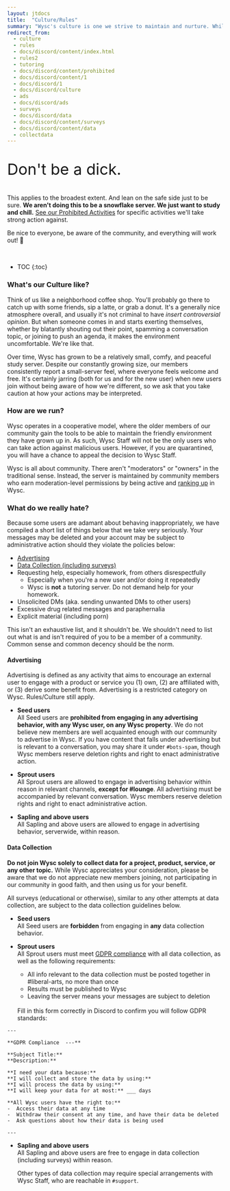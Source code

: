 ```yaml
---
layout: jtdocs
title:  "Culture/Rules"
summary: "Wysc's culture is one we strive to maintain and nurture. While we don't have a laundry list of rules, our administrative policy towards user behavior is simple and direct."
redirect_from:
  - culture
  - rules
  - docs/discord/content/index.html
  - rules2
  - tutoring
  - docs/discord/content/prohibited
  - docs/discord/content/1
  - docs/discord/1
  - docs/discord/culture
  - ads
  - docs/discord/ads
  - surveys
  - docs/discord/data
  - docs/discord/content/surveys
  - docs/discord/content/data
  - collectdata
---
```


<p class="p-4" style="font-size:36px">Don't be a dick.</p>

This applies to the broadest extent. And lean on the safe side just to be sure. **We aren't doing this to be a snowflake server. We just want to study and chill.** [See our Prohibited Activities](#what-do-we-really-hate) for specific activities we'll take strong action against.

Be nice to everyone, be aware of the community, and everything will work out! 🌸

<br>

* TOC
{:toc}


### What's our Culture like?

Think of us like a neighborhood coffee shop. You'll probably go there to catch up with some friends, sip a latte, or grab a donut. It's a generally nice atmosphere overall, and usually it's not criminal to have *insert controversial opinion*. But when someone comes in and starts exerting themselves, whether by blatantly shouting out their point, spamming a conversation topic, or joining to push an agenda, it makes the environment uncomfortable. We're like that. 

Over time, Wysc has grown to be a relatively small, comfy, and peaceful study server. Despite our constantly growing size, our members consistently report a small-server feel, where everyone feels welcome and free. It's certainly jarring (both for us and for the new user) when new users join without being aware of how we're different, so we ask that you take caution at how your actions may be interpreted.

### How are we run?

Wysc operates in a cooperative model, where the older members of our community gain the tools to be able to maintain the friendly environment they have grown up in. As such, Wysc Staff will not be the only users who can take action against malicious users. However, if you are quarantined, you will have a chance to appeal the decision to Wysc Staff.

Wysc is all about community. There aren't "moderators" or "owners" in the traditional sense. Instead, the server is maintained by community members who earn moderation-level permissions by being active and [ranking up](/docs/ranks) in Wysc.


### What do we really hate?

Because some users are adamant about behaving inappropriately, we have compiled a short list of things below that we take very seriously. Your messages may be deleted and your account may be subject to administrative action should they violate the policies below:

- [Advertising](#advertising)
- [Data Collection (including surveys)](#data-collection)
- Requesting help, especially homework, from others disrespectfully
  - Especially when you're a new user and/or doing it repeatedly
  - Wysc is **not** a tutoring server. Do not demand help for your homework.
- Unsolicited DMs (aka. sending unwanted DMs to other users)
- Excessive drug related messages and paraphernalia
- Explicit material (including porn)

This isn't an exhaustive list, and it shouldn't be. We shouldn't need to list out what is and isn't required of you to be a member of a community. Common sense and common decency should be the norm.



#### Advertising

Advertising is defined as any activity that aims to encourage an external user to engage with a product or service you (1) own, (2) are affiliated with, or (3) derive some benefit from. Advertising is a restricted category on Wysc. Rules/Culture still apply.

- **Seed users**  
  All Seed users are **prohibited from engaging in any advertising behavior, with any Wysc user, on any Wysc property**. We do not believe new members are well acquainted enough with our community to advertise in Wysc. If you have content that falls under advertising but is relevant to a conversation, you may share it under `#bots-spam`, though Wysc members reserve deletion rights and right to enact administrative action.  

- **Sprout users**  
  All Sprout users are allowed to engage in advertising behavior within reason in relevant channels, **except for #lounge**. All advertising must be accompanied by relevant conversation. Wysc members reserve deletion rights and right to enact administrative action.  

- **Sapling and above users**  
  All Sapling and above users are allowed to engage in advertising behavior, serverwide, within reason.


#### Data Collection

**Do not join Wysc solely to collect data for a project, product, service, or any other topic.** While Wysc appreciates your consideration, please be aware that we do not appreciate new members joining, not participating in our community in good faith, and then using us for your benefit.

All surveys (educational or otherwise), similar to any other attempts at data collection, are subject to the data collection guidelines below.

- **Seed users**  
  All Seed users are **forbidden** from engaging in **any** data collection behavior.  

- **Sprout users**  
  All Sprout users must meet [GDPR compliance](https://gdpr.eu/what-is-gdpr/) with all data collection, as well as the following requirements:  
    - All info relevant to the data collection must be posted together in #liberal-arts, no more than once
    - Results must be published to Wysc
    - Leaving the server means your messages are subject to deletion
    
  <br>
  Fill in this form correctly in Discord to confirm you will follow GDPR standards:

```
---

**GDPR Compliance  ---**

**Subject Title:** 
**Description:** 

**I need your data because:** 
**I will collect and store the data by using:** 
**I will process the data by using:** 
**I will keep your data for at most:** ___ days

**All Wysc users have the right to:**
-  Access their data at any time
-  Withdraw their consent at any time, and have their data be deleted
-  Ask questions about how their data is being used

---
```  

- **Sapling and above users**  
  All Sapling and above users are free to engage in data collection (including surveys) within reason.
    
  Other types of data collection may require special arrangements with Wysc Staff, who are reachable in `#support`.
